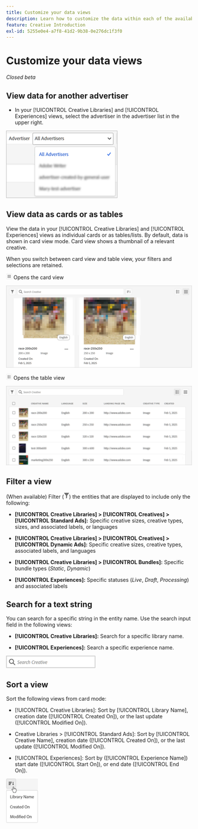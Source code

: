 ```yaml
---
title: Customize your data views
description: Learn how to customize the data within each of the available views.
feature: Creative Introduction
exl-id: 5255e0e4-a7f8-41d2-9b38-0e276dc1f3f0
---
```

# Customize your data views

*Closed beta*

## View data for another advertiser

* In your [!UICONTROL Creative Libraries] and [!UICONTROL Experiences] views, select the advertiser in the advertiser list in the upper right.

![Example of an advertiser list](/help/creative/assets/advertiser.png "Example of an advertiser list")

## View data as cards or as tables

View the data in your [!UICONTROL Creative Libraries] and [!UICONTROL Experiences] views as individual cards or as tables/lists. By default, data is shown in card view mode. Card view shows a thumbnail of a relevant creative.

When you switch between card view and table view, your filters and selections are retained.

![Card view](/help/creative/assets/card-view-button.png "Card view") Opens the card view

![Example of a card view](/help/creative/assets/card-view-example.png "Example of a card view")

![Table/list view](/help/creative/assets/table-view-button.png "Table view") Opens the table view

![Example of a table view](/help/creative/assets/table-view-example.png "Example of a table view")

<!-- not implemented as of 11-26:
In card view, you can increase or decrease the size of the cards.

In either view, you can:

Include all creative variations in the view. [Experiences view?]

Refresh the pane to see any changes that other users have made.
-->

## Filter a view

(When available) Filter (![Filter button](/help/creative/assets/filter.png "Filter button")) the entities that are displayed to include only the following:

* **[!UICONTROL Creative Libraries] > [!UICONTROL Creatives] > [!UICONTROL Standard Ads]:** Specific creative sizes, creative types, sizes, and associated labels, or languages

* **[!UICONTROL Creative Libraries] > [!UICONTROL Creatives] > [!UICONTROL Dynamic Ads]:** Specific creative sizes, creative types, associated labels, and languages

* **[!UICONTROL Creative Libraries] > [!UICONTROL Bundles]:** Specific bundle types (*Static*, *Dynamic*)

* **[!UICONTROL Experiences]:** Specific statuses (*Live*, *Draft*, *Processing*) and associated labels

<!-- Only available to non-admin users in Phase 1

* **[!UICONTROL Feeds] > [!UICONTROL Catalog]:** Specific library [??? different than the statuses for the Template tab, which I'd expect to show something different anyway] statuses (*Active*, *Inactive*, *Deleted*)

* **[!UICONTROL Feeds] > [!UICONTROL Job Status]:** Specific statuses (*Created*, *Queued*, *Running*, *Finished*)

* **[!UICONTROL Feeds] > [!UICONTROL Template]:** Specific library [???] statuses (*Active*, *Archived*)

* **[!UICONTROL Ad Templates]:** Specific creative sizes and template types (*Static*, *Dynamic*)

-->

## Search for a text string

You can search for a specific string in the entity name. Use the search input field in the following views:

* **[!UICONTROL Creative Libraries]:**  Search for a specific library name.

* **[!UICONTROL Experiences]:**  Search a specific experience name.

![Example search input field](/help/creative/assets/search-field.png "Example search input field")

## Sort a view

Sort the following views from card mode:

* [!UICONTROL Creative Libraries]: Sort by [!UICONTROL Library Name], creation date ([!UICONTROL Created On]), or the last update ([!UICONTROL Modified On]).

* Creative Libraries > [!UICONTROL Standard Ads]: Sort by [!UICONTROL Creative Name], creation date ([!UICONTROL Created On]), or the last update ([!UICONTROL Modified On]).

* [!UICONTROL Experiences]: Sort by ([!UICONTROL Experience Name]) start date ([!UICONTROL Start On]), or end date ([!UICONTROL End On]).

![Example of sort options](/help/creative/assets/sort.png "Example of sort options")
